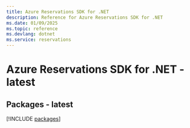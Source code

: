 ```yaml
---
title: Azure Reservations SDK for .NET
description: Reference for Azure Reservations SDK for .NET
ms.date: 01/09/2025
ms.topic: reference
ms.devlang: dotnet
ms.service: reservations
---
```

# Azure Reservations SDK for .NET - latest
## Packages - latest
[!INCLUDE [packages](reservations-index.md)]